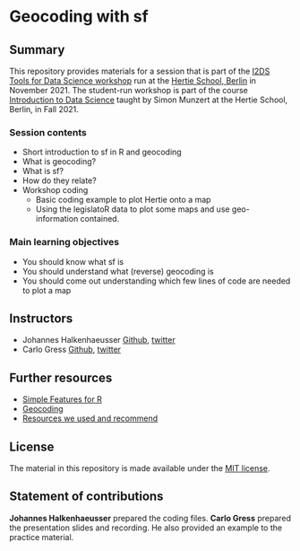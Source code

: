 # Geocoding with sf


## Summary

This repository provides materials for a session that is part of the [I2DS Tools for Data Science workshop](https://github.com/intro-to-data-science-21-workshop) run at the [Hertie School, Berlin](https://www.hertie-school.org/en/) in November 2021. The student-run workshop is part of the course [Introduction to Data Science](https://github.com/intro-to-data-science-21) taught by Simon Munzert at the Hertie School, Berlin, in Fall 2021.

### Session contents
- Short introduction to sf in R and geocoding
- What is geocoding?
- What is sf?
- How do they relate?
- Workshop coding
  - Basic coding example to plot Hertie onto a map
  - Using the legislatoR data to plot some maps and use geo-information contained.


### Main learning objectives
- You should know what sf is
- You should understand what (reverse) geocoding is
- You should come out understanding which few lines of code are needed to plot a map

## Instructors

- Johannes Halkenhaeusser [Github](http://halkenhaeusser.github.io/), [twitter](https://twitter.com/halkenhaeusser)
- Carlo Gress [Github](https://github.com/carlo-gress), [twitter](https://twitter.com/carlo_gress)


## Further resources

- [Simple Features for R](https://r-spatial.github.io/sf/index.html)
- [Geocoding](https://lost-stats.github.io/Geo-Spatial/geocoding.html)
- [Resources we used and recommend](https://github.com/intro-to-data-science-21-workshop/16-JohannesHalkenhaeusser-GeocodingwithSF/blob/main/Resources%20used%20and%20recommended.md)


## License

The material in this repository is made available under the [MIT license](http://opensource.org/licenses/mit-license.php). 

## Statement of contributions

**Johannes Halkenhaeusser** prepared the coding files.
**Carlo Gress** prepared the presentation slides and recording. He also provided an example to the practice material.
